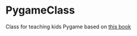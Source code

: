 # PygameClass
Class for teaching kids Pygame based on [this book](https://www.amazon.com/Making-Games-Python-Pygame-Sweigart/dp/1469901730)
